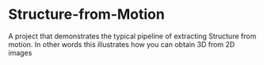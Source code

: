 # Structure-from-Motion
A project that demonstrates the typical pipeline of extracting Structure from motion. In other words this illustrates how you can obtain 3D from 2D images
